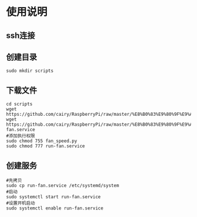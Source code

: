 # 使用说明

## ssh连接

## 创建目录

```shell
sudo mkdir scripts
```

## 下载文件

```shell
cd scripts
wget https://github.com/cairy/RaspberryPi/raw/master/%E8%B0%83%E9%80%9F%E9%A3%8E%E6%89%87/fan_speed.py
wget https://github.com/cairy/RaspberryPi/raw/master/%E8%B0%83%E9%80%9F%E9%A3%8E%E6%89%87/run-fan.service
#添加执行权限
sudo chmod 755 fan_speed.py
sudo chmod 777 run-fan.service
```

## 创建服务

```shell
#先拷贝
sudo cp run-fan.service /etc/systemd/system
#启动
sudo systemctl start run-fan.service
#设置开机启动
sudo systemctl enable run-fan.service
```

